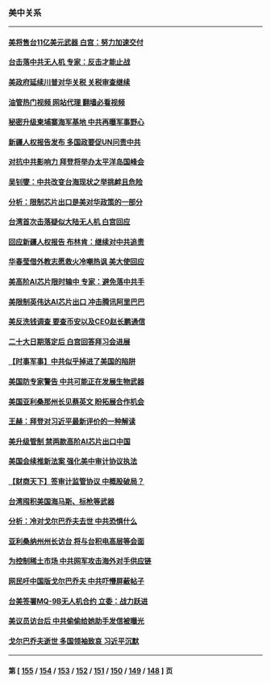 ### 美中关系
---
#### [美将售台11亿美元武器 白宫：努力加速交付](../../pages/nf1412576/n13816609.md?09031245) 
#### [台击落中共无人机 专家：反击才能止战](../../pages/nf1412576/n13816357.md?09031245) 
#### [美政府延续川普对华关税 关税审查继续](../../pages/nf1412576/n13816548.md?09031245) 
#### [油管热门视频 网站代理 翻墙必看视频](http://209.222.30.114:81/youtube.html?09031245)
#### [秘密升级柬埔寨海军基地 中共再曝军事野心](../../pages/nf1412576/n13816464.md?09031245) 
#### [新疆人权报告发布 多国政要促UN问责中共](../../pages/nf1412576/n13816425.md?09031245) 
#### [对抗中共影响力 拜登将举办太平洋岛国峰会](../../pages/nf1412576/n13816412.md?09031245) 
#### [吴钊燮：中共改变台海现状之举挑衅且危险](../../pages/nf1412576/n13815949.md?09031245) 
#### [分析：限制芯片出口是美对华政策的一部分](../../pages/nf1412576/n13815702.md?09031245) 
#### [台湾首次击落疑似大陆无人机 白宫回应](../../pages/nf1412576/n13815711.md?09031245) 
#### [回应新疆人权报告 布林肯：继续对中共追责](../../pages/nf1412576/n13815660.md?09031245) 
#### [华春莹借外教志愿救火冷嘲热讽 美大使回应](../../pages/nf1412576/n13815600.md?09031245) 
#### [美高阶AI芯片限时输中 专家：避免落中共手](../../pages/nf1412576/n13815622.md?09031245) 
#### [美限制英伟达AI芯片出口 冲击腾讯阿里巴巴](../../pages/nf1412576/n13815585.md?09031245) 
#### [美反洗钱调查 要查币安以及CEO赵长鹏通信](../../pages/nf1412576/n13815597.md?09031245) 
#### [二十大日期落定后 白宫回答拜习会进展](../../pages/nf1412576/n13815440.md?09031245) 
#### [【时事军事】中共似乎掉进了美国的陷阱](../../pages/nf1412576/n13814851.md?09031245) 
#### [美国防专家警告 中共可能正在发展生物武器](../../pages/nf1412576/n13815265.md?09031245) 
#### [美国亚利桑那州长见蔡英文 盼拓展合作机会](../../pages/nf1412576/n13815229.md?09031245) 
#### [王赫：拜登对习近平最新评价的一种解读](../../pages/nf1412576/n13815228.md?09031245) 
#### [美升级管制 禁两款高阶AI芯片出口中国](../../pages/nf1412576/n13815145.md?09031245) 
#### [美国会续推新法案 强化美中审计协议执法](../../pages/nf1412576/n13814874.md?09031245) 
#### [【财商天下】签审计监管协议 中概股破局？](../../pages/nf1412576/n13814835.md?09031245) 
#### [台湾囤积美国海马斯、标枪等武器](../../pages/nf1412576/n13814844.md?09031245) 
#### [分析：冷对戈尔巴乔夫去世 中共恐惧什么](../../pages/nf1412576/n13814778.md?09031245) 
#### [亚利桑纳州州长访台 将与台积电高层等会面](../../pages/nf1412576/n13814702.md?09031245) 
#### [为控制稀土市场 中共网军攻击海外对手供应链](../../pages/nf1412576/n13814425.md?09031245) 
#### [网民吁中国版戈尔巴乔夫 中共吓懵屏蔽帖子](../../pages/nf1412576/n13814733.md?09031245) 
#### [台美签署MQ-9B无人机合约 立委：战力跃进](../../pages/nf1412576/n13814568.md?09031245) 
#### [美议员访台后 中共偷偷给她助手发信被曝光](../../pages/nf1412576/n13814672.md?09031245) 
#### [戈尔巴乔夫逝世 多国领袖致哀 习近平沉默](../../pages/nf1412576/n13814454.md?09031245) 

---
#### 第 [ [155](./155.md?09031245) / [154](./154.md?09031245) / [153](./153.md?09031245) / [152](./152.md?09031245) / [151](./151.md?09031245) / [150](./150.md?09031245) / [149](./149.md?09031245) / [148](./148.md?09031245) ] 页

